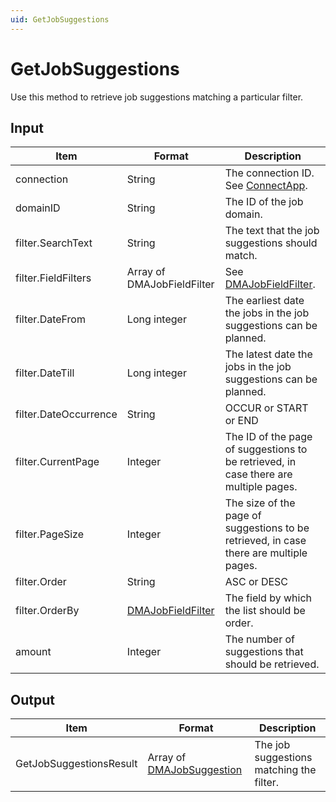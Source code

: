 ```yaml
---
uid: GetJobSuggestions
---
```


# GetJobSuggestions

Use this method to retrieve job suggestions matching a particular filter.

## Input

| Item                | Format                     | Description                                                       |
|---------------------|----------------------------|-------------------------------------------------------------------|
| connection          | String                     | The connection ID. See [ConnectApp](xref:ConnectApp).             |
| domainID            | String                     | The ID of the job domain.                                         |
| filter.SearchText   | String                     | The text that the job suggestions should match.                   |
| filter.FieldFilters | Array of DMAJobFieldFilter | See [DMAJobFieldFilter](xref:DMAJobFieldFilter).                  |
| filter.DateFrom     | Long integer               | The earliest date the jobs in the job suggestions can be planned. |
| filter.DateTill     | Long integer               | The latest date the jobs in the job suggestions can be planned.   |
| filter.DateOccurrence | String                   | OCCUR or START or END                                             |
| filter.CurrentPage  | Integer                    | The ID of the page of suggestions to be retrieved, in case there are multiple pages.   |
| filter.PageSize     | Integer                    | The size of the page of suggestions to be retrieved, in case there are multiple pages. |
| filter.Order        | String                     | ASC or DESC                                                       |
| filter.OrderBy      | [DMAJobFieldFilter](xref:DMAJobFieldFilter) | The field by which the list should be order.     |
| amount              | Integer                    | The number of suggestions that should be retrieved.               |

## Output

| Item | Format | Description |
|--|--|--|
| GetJobSuggestionsResult | Array of [DMAJobSuggestion](xref:DMAJobSuggestion) | The job suggestions matching the filter. |
